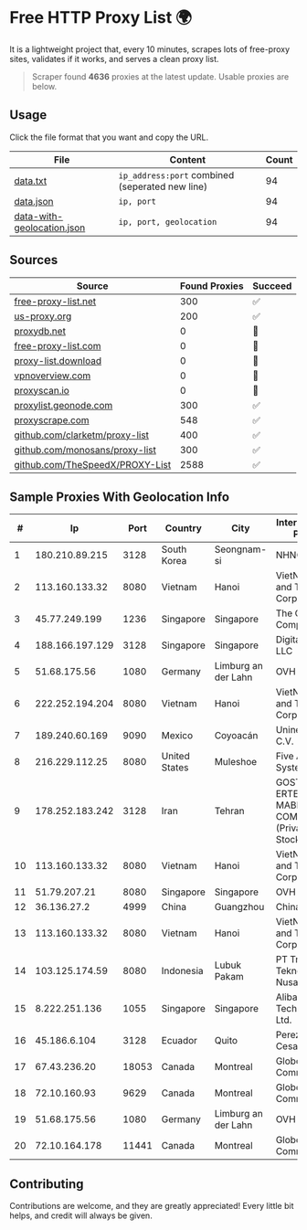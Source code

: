 
# Free HTTP Proxy List 🌍

It is a lightweight project that, every 10 minutes, scrapes lots of free-proxy sites, validates if it works, and serves a clean proxy list.


> Scraper found **4636** proxies at the latest update. Usable proxies are below.

## Usage

Click the file format that you want and copy the URL.


|File|Content|Count|
|----|-------|-----|
|[data.txt](https://raw.githubusercontent.com/themiralay/Proxy-List-World/master/data.txt)|`ip_address:port` combined (seperated new line)|94|
|[data.json](https://raw.githubusercontent.com/themiralay/Proxy-List-World/master/data.json)|`ip, port`|94|
|[data-with-geolocation.json](https://raw.githubusercontent.com/themiralay/Proxy-List-World/master/data-with-geolocation.json)|`ip, port, geolocation`|94|

## Sources

|Source|Found Proxies|Succeed|
|------|-------------|-------|
|[free-proxy-list.net](https://free-proxy-list.net)|300|✅|
|[us-proxy.org](https://www.us-proxy.org)|200|✅|
|[proxydb.net](http://proxydb.net)|0|🚫|
|[free-proxy-list.com](https://free-proxy-list.com/?page=&port=&type%5B%5D=http&type%5B%5D=https&up_time=0&search=Search)|0|🚫|
|[proxy-list.download](https://www.proxy-list.download/HTTP)|0|🚫|
|[vpnoverview.com](https://vpnoverview.com/privacy/anonymous-browsing/free-proxy-servers)|0|🚫|
|[proxyscan.io](https://www.proxyscan.io)|0|🚫|
|[proxylist.geonode.com](https://proxylist.geonode.com/api/proxy-list?limit=300&page=1&sort_by=lastChecked&sort_type=desc&protocols=http,https)|300|✅|
|[proxyscrape.com](https://api.proxyscrape.com/v2/?request=displayproxies&protocol=http&timeout=10000&country=all&ssl=all&anonymity=all)|548|✅|
|[github.com/clarketm/proxy-list](https://raw.githubusercontent.com/clarketm/proxy-list/master/proxy-list-raw.txt)|400|✅|
|[github.com/monosans/proxy-list](https://raw.githubusercontent.com/monosans/proxy-list/main/proxies/http.txt)|300|✅|
|[github.com/TheSpeedX/PROXY-List](https://raw.githubusercontent.com/TheSpeedX/PROXY-List/master/http.txt)|2588|✅|


## Sample Proxies With Geolocation Info

|#|Ip|Port|Country|City|Internet Service Provider|
|-|--|----|-------|----|-------------------------|
|1|180.210.89.215|3128|South Korea|Seongnam-si|NHNCLOUD|
|2|113.160.133.32|8080|Vietnam|Hanoi|VietNam Post and Telecom Corporation|
|3|45.77.249.199|1236|Singapore|Singapore|The Constant Company|
|4|188.166.197.129|3128|Singapore|Singapore|DigitalOcean, LLC|
|5|51.68.175.56|1080|Germany|Limburg an der Lahn|OVH SAS|
|6|222.252.194.204|8080|Vietnam|Hanoi|VietNam Post and Telecom Corporation|
|7|189.240.60.169|9090|Mexico|Coyoacán|Uninet S.A. de C.V.|
|8|216.229.112.25|8080|United States|Muleshoe|Five Area Systems, LLC|
|9|178.252.183.242|3128|Iran|Tehran|GOSTARESH-E-ERTEBATAT-E MABNA COMPANY (Private Joint Stock)|
|10|113.160.133.32|8080|Vietnam|Hanoi|VietNam Post and Telecom Corporation|
|11|51.79.207.21|8080|Singapore|Singapore|OVH SAS|
|12|36.136.27.2|4999|China|Guangzhou|China Mobile|
|13|113.160.133.32|8080|Vietnam|Hanoi|VietNam Post and Telecom Corporation|
|14|103.125.174.59|8080|Indonesia|Lubuk Pakam|PT Trinity Teknologi Nusantara|
|15|8.222.251.136|1055|Singapore|Singapore|Alibaba (US) Technology Co., Ltd.|
|16|45.186.6.104|3128|Ecuador|Quito|Perez Tito Julio Cesar|
|17|67.43.236.20|18053|Canada|Montreal|GloboTech Communications|
|18|72.10.160.93|9629|Canada|Montreal|GloboTech Communications|
|19|51.68.175.56|1080|Germany|Limburg an der Lahn|OVH SAS|
|20|72.10.164.178|11441|Canada|Montreal|GloboTech Communications|



## Contributing

Contributions are welcome, and they are greatly appreciated! Every
little bit helps, and credit will always be given.

